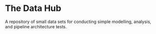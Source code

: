 # The Data Hub

A repository of small data sets for conducting simple modelling, analysis, and pipeline architecture tests.
